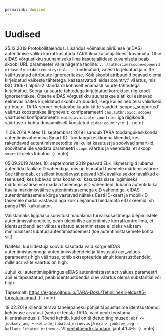 ```yaml
---
permalink: Uudised
---
```


# Uudised


25.12.2019 Protokollitäiendus. Lisandus võimalus piiriülese (eIDAS) autentimise valiku korral kasutada TARA ilma kasutajaliidest kuvamata.
Otse eIDAS võrgustikku suunamiseks ilma kasutajaliidese kuvamiseta peab skoobi URL parameeter välja nägema taoline:
`.../authorize?scope=openeid eidasonly eidas:country:fi&...`.
Tundmatuid, valesti kirjeldatud ja mitte väärtustatud attribuute ignoreeritakse. Kõik skoobi atribuudid peavad olema kirjeldatud väikeste tähtetega, kaasaarvatud 'eidas:country:' väärtus, mis ISO 3166-1 alpha-2 standardi kohaselt enamasti suurte tähtedega kirjeldatud. Seega ka suurte tähtedega kirjeldatud korrektset riigikoodi ignoreeritakse.
Otsene eIDAS võrgustikku suunatakse alati kui esinevad eelnevas näites kirjeldatud skoobi atribuudid, isegi kui esineb teisi valiidseid atribuute.
TARA-server metateabe kaudu kätte saadud 'scopes_supported' väärtus koostatakse järgnevalt:
konfiparameetri `cas.authn.oidc.scopes` väärtused
konfiparameetri `eidas.available-countries` iga riigikoodi väärtuse x kohta dünaamiliselt koostatud `eidas:country:x`.
{: .note}

11.09.2019 Alates 11. septembrist 2019 lisandub TARA toodangukeskkonda autentimisvahendina Smart-ID.
Toodangukeskkonna kliendid, kes rakendavad autentimismeetodite valikulist kasutust ja soovivad smart-id, soovitame üle vaadata parameetri `scope` väärtus ja veenduda, et skoop `smartid` oleks lubatud.
{: .note}

05.09.2019 Alates 10. septembrist 2019 peavad EL-i liikmesriigid lubama autentida Itaalia eID vahendiga, mis on hinnatud tasemele märkimisväärne. See tähendab, et sellest kuupäevast peavad kõik avaliku sektori avalikud e-teenused, kes lubavad oma kodanikul kasutada sisse logimiseks märkimisväärse või madala tasemega eID vahendeid, lubama autentida ka Itaalia märkimisväärse autentimistasemega eID vahendiga. eIDAS autentimistasemele kõrge vastavad näiteks Eesti ID-kaart ja mobiil-ID, tasemele madal vastavad aga kõik ülejäänud hindamata eID skeemid, sh panga PIN-kalkulaator.

Välistamaks ligipääsu soovitust madalama turvalisusastmega ülepiirilistele autentimisvahenditele, peab ülepiirilise autentimise korral kontrollima, et identsustõendi acr väites esitatud autentimistase ei oleks väiksem minimaalsest lubatud autentimistasemest (loe autentimistasemete kohta siit).

Näiteks, kui liidestuja soovib kasutada vaid kõrge eIDAS autentimistasemega autentimisvahendeid ja täpsustab acr_values parameetris high väärtuse, tohib aktsepteerida ainult identsustõendeid, mille acr väite väärtus on high.

Juhul kui autentimispäringus eIDAS autentimistaset acr_values parameetri abil ei täpsustatud, peab identsustõendis olev väärtus olema substantial või high.

Täpsemalt: https://e-gov.github.io/TARA-Doku/TehnilineKirjeldus#5-turvatoimingud.
{: .note}

18.02.2019 Kliendi terava tähelepaneku põhjal täpsustasime identsustõendi kehtivuse arvutust (seda ei teosta TARA, vaid peab teostama klientrakendus: ). Tõend kehtib, kuid on täidetud tingimused: 
`nbf <= jooksev_aeg + kellade_lubatud_erinevus` ja `exp > jooksev_aeg - kellade_lubatud_erinevus`. Vt [veebitõendi standard](https://tools.ietf.org/html/rfc7519), jaot 4.1.4-5.
{: .note}

